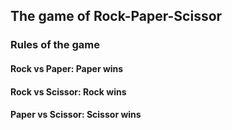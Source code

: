 ## **The game of Rock-Paper-Scissor**

### **Rules of the game**
#### **Rock vs Paper: Paper wins**
#### **Rock vs Scissor: Rock wins**
#### **Paper vs Scissor: Scissor wins**